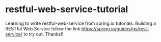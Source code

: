 # restful-web-service-tutorial
Learning to write restful-web-service from spring.io tutorials.
Building a RESTful Web Service follow the link https://spring.io/guides/gs/rest-service/ to try out.
Thanks!!

